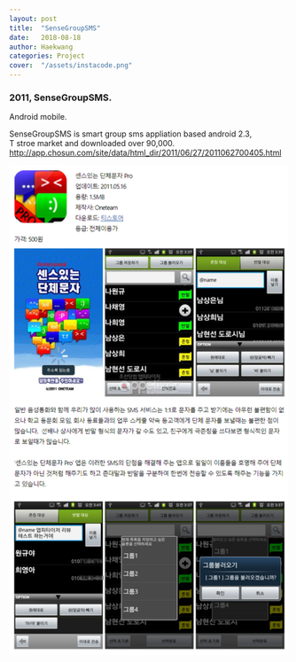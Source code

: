 ```yaml
---
layout: post
title:  "SenseGroupSMS"
date:   2018-08-18
author: Haekwang
categories: Project
cover:  "/assets/instacode.png"
---
```

  
### 2011, SenseGroupSMS.    
Android mobile.  
     
SenseGroupSMS is smart group sms appliation based android 2.3,      
T stroe market and downloaded over 90,000.    
http://app.chosun.com/site/data/html_dir/2011/06/27/2011062700405.html  
  
  
<img src="/assets/res/20180818/20180818_2_1.PNG" alt="image1" width="600px"/>  
    
